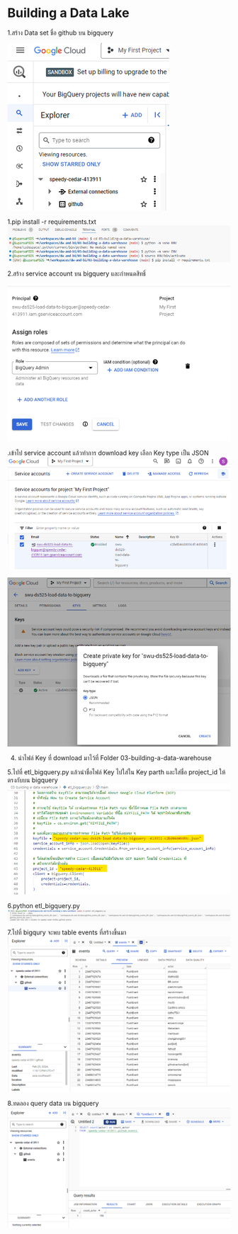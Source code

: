 # Building a Data Lake

1.สร้าง Data set ชื่อ github บน bigquery






![Alt text](image-7.png)

1.pip install -r requirements.txt
![Alt text](image-8.png)

2.สร้าง service account บน bigquery และกำหนดสิทธิ์




![Alt text](image-1.png)

.เข้าไป service account แล้วทำการ download key เลือก Key type เป็น JSON
![Alt text](image-3.png)

![Alt text](image-4.png)

4. นำไฟล์ Key ที่  download มาไว้ที่ Folder 03-building-a-data-warehouse 

5.ไปที่ etl_bigquery.py แล้วนำชื่อไฟล์ Key ไปใส่ใน Key parth และใส่ชื่อ project_id ให้ตรงกับบน bigquery
![Alt text](image-6.png)

6.python etl_bigquery.py
![Alt text](image-9.png)

7.ไปที่ bigqury จะพบ table events ที่สร้างขึ้นมา
![Alt text](image-10.png)

8.ทดลอง query data บน bigquery
![Alt text](image-11.png)